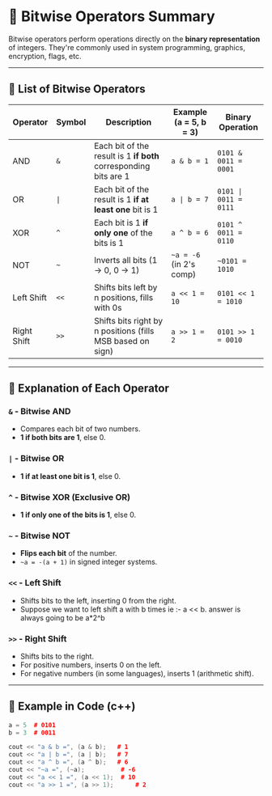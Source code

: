 # 🧮 Bitwise Operators Summary

Bitwise operators perform operations directly on the **binary representation** of integers. They're commonly used in system programming, graphics, encryption, flags, etc.

---

## 🔹 List of Bitwise Operators

| Operator | Symbol | Description                                                    | Example (a = 5, b = 3)     | Binary Operation          |
|----------|--------|----------------------------------------------------------------|-----------------------------|---------------------------|
| AND      | `&`    | Each bit of the result is 1 **if both** corresponding bits are 1 | `a & b = 1`                | `0101 & 0011 = 0001`      |
| OR       | `\|`   | Each bit of the result is 1 **if at least one** bit is 1         | `a \| b = 7`               | `0101 \| 0011 = 0111`     |
| XOR      | `^`    | Each bit is 1 **if only one** of the bits is 1                  | `a ^ b = 6`                | `0101 ^ 0011 = 0110`      |
| NOT      | `~`    | Inverts all bits (1 → 0, 0 → 1)                                  | `~a = -6` (in 2's comp)    | `~0101 = 1010`            |
| Left Shift | `<<` | Shifts bits left by n positions, fills with 0s                  | `a << 1 = 10`              | `0101 << 1 = 1010`        |
| Right Shift | `>>`| Shifts bits right by n positions (fills MSB based on sign)      | `a >> 1 = 2`               | `0101 >> 1 = 0010`        |

---

## 🔸 Explanation of Each Operator

### `&` - Bitwise AND
- Compares each bit of two numbers.
- **1 if both bits are 1**, else 0.

### `|` - Bitwise OR
- **1 if at least one bit is 1**, else 0.

### `^` - Bitwise XOR (Exclusive OR)
- **1 if only one of the bits is 1**, else 0.

### `~` - Bitwise NOT
- **Flips each bit** of the number.
- `~a = -(a + 1)` in signed integer systems.

### `<<` - Left Shift
- Shifts bits to the left, inserting 0 from the right.
- Suppose we want to left shift a with b times ie :- a << b. answer is always going to be a*2^b

### `>>` - Right Shift
- Shifts bits to the right.
- For positive numbers, inserts 0 on the left.
- For negative numbers (in some languages), inserts 1 (arithmetic shift).

---

## 🧪 Example in Code (c++)

```cpp
a = 5  # 0101
b = 3  # 0011

cout << "a & b =", (a & b);   # 1
cout << "a | b =", (a | b);   # 7
cout << "a ^ b =", (a ^ b);   # 6
cout << "~a =", (~a);          # -6
cout << "a << 1 =", (a << 1);  # 10
cout << "a >> 1 =", (a >> 1);      # 2
